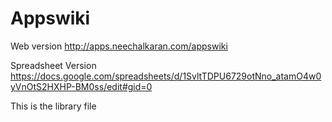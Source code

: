 # Appswiki
Web version http://apps.neechalkaran.com/appswiki

Spreadsheet Version https://docs.google.com/spreadsheets/d/1SvltTDPU6729otNno_atamO4w0yVnOtS2HXHP-BM0ss/edit#gid=0

This is the library file 
